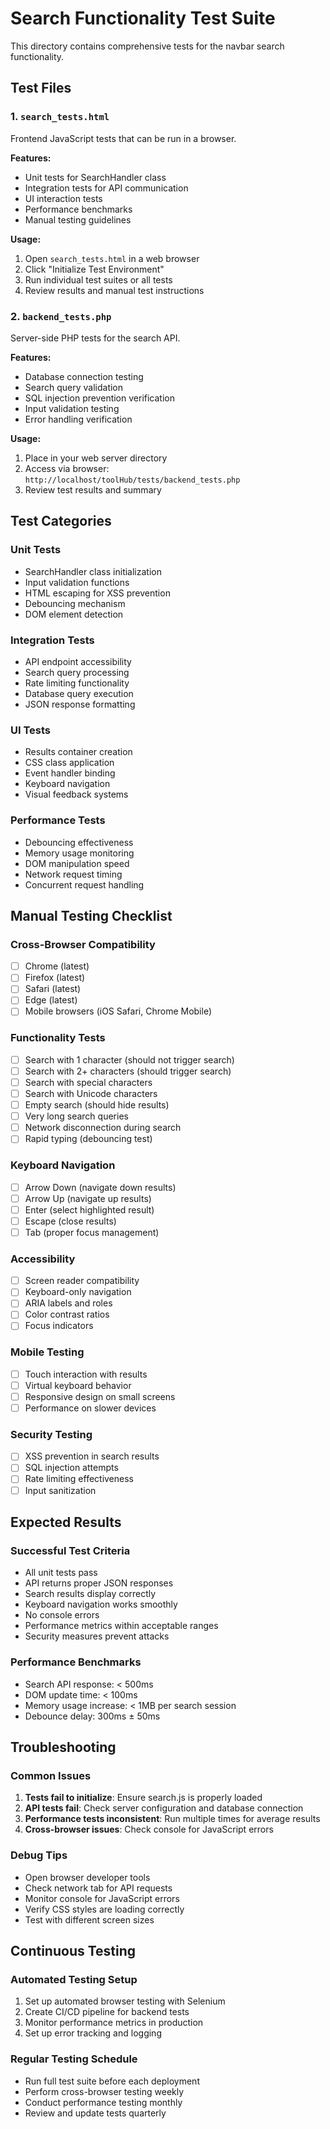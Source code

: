 # Search Functionality Test Suite

This directory contains comprehensive tests for the navbar search functionality.

## Test Files

### 1. `search_tests.html`
Frontend JavaScript tests that can be run in a browser.

**Features:**
- Unit tests for SearchHandler class
- Integration tests for API communication
- UI interaction tests
- Performance benchmarks
- Manual testing guidelines

**Usage:**
1. Open `search_tests.html` in a web browser
2. Click "Initialize Test Environment" 
3. Run individual test suites or all tests
4. Review results and manual test instructions

### 2. `backend_tests.php`
Server-side PHP tests for the search API.

**Features:**
- Database connection testing
- Search query validation
- SQL injection prevention verification
- Input validation testing
- Error handling verification

**Usage:**
1. Place in your web server directory
2. Access via browser: `http://localhost/toolHub/tests/backend_tests.php`
3. Review test results and summary

## Test Categories

### Unit Tests
- SearchHandler class initialization
- Input validation functions
- HTML escaping for XSS prevention
- Debouncing mechanism
- DOM element detection

### Integration Tests
- API endpoint accessibility
- Search query processing
- Rate limiting functionality
- Database query execution
- JSON response formatting

### UI Tests
- Results container creation
- CSS class application
- Event handler binding
- Keyboard navigation
- Visual feedback systems

### Performance Tests
- Debouncing effectiveness
- Memory usage monitoring
- DOM manipulation speed
- Network request timing
- Concurrent request handling

## Manual Testing Checklist

### Cross-Browser Compatibility
- [ ] Chrome (latest)
- [ ] Firefox (latest)
- [ ] Safari (latest)
- [ ] Edge (latest)
- [ ] Mobile browsers (iOS Safari, Chrome Mobile)

### Functionality Tests
- [ ] Search with 1 character (should not trigger search)
- [ ] Search with 2+ characters (should trigger search)
- [ ] Search with special characters
- [ ] Search with Unicode characters
- [ ] Empty search (should hide results)
- [ ] Very long search queries
- [ ] Network disconnection during search
- [ ] Rapid typing (debouncing test)

### Keyboard Navigation
- [ ] Arrow Down (navigate down results)
- [ ] Arrow Up (navigate up results)
- [ ] Enter (select highlighted result)
- [ ] Escape (close results)
- [ ] Tab (proper focus management)

### Accessibility
- [ ] Screen reader compatibility
- [ ] Keyboard-only navigation
- [ ] ARIA labels and roles
- [ ] Color contrast ratios
- [ ] Focus indicators

### Mobile Testing
- [ ] Touch interaction with results
- [ ] Virtual keyboard behavior
- [ ] Responsive design on small screens
- [ ] Performance on slower devices

### Security Testing
- [ ] XSS prevention in search results
- [ ] SQL injection attempts
- [ ] Rate limiting effectiveness
- [ ] Input sanitization

## Expected Results

### Successful Test Criteria
- All unit tests pass
- API returns proper JSON responses
- Search results display correctly
- Keyboard navigation works smoothly
- No console errors
- Performance metrics within acceptable ranges
- Security measures prevent attacks

### Performance Benchmarks
- Search API response: < 500ms
- DOM update time: < 100ms
- Memory usage increase: < 1MB per search session
- Debounce delay: 300ms ± 50ms

## Troubleshooting

### Common Issues
1. **Tests fail to initialize**: Ensure search.js is properly loaded
2. **API tests fail**: Check server configuration and database connection
3. **Performance tests inconsistent**: Run multiple times for average results
4. **Cross-browser issues**: Check console for JavaScript errors

### Debug Tips
- Open browser developer tools
- Check network tab for API requests
- Monitor console for JavaScript errors
- Verify CSS styles are loading correctly
- Test with different screen sizes

## Continuous Testing

### Automated Testing Setup
1. Set up automated browser testing with Selenium
2. Create CI/CD pipeline for backend tests
3. Monitor performance metrics in production
4. Set up error tracking and logging

### Regular Testing Schedule
- Run full test suite before each deployment
- Perform cross-browser testing weekly
- Conduct performance testing monthly
- Review and update tests quarterly